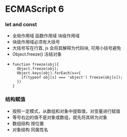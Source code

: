 # ECMAScript 6

### let and const
  - 全局作用域 函数作用域 块级作用域
  - 块级作用域必须有大括号
  - 大括号写在行首, js 会将其解释为代码块, 可用小括号避免
  - Object.freeze() 冻结对象
  - ```
    function freeze(obj){
      Object.freeze(obj);
      Object.keys(obj).forEach(s=>{
        if(typeof obj[s] === 'object') freeze(obj[s]);
      })
    } 
    ```

### 结构赋值
  - 按照一定模式，从数组和对象中提取值，对变量进行赋值
  - 等号右边的值不是对象或数组，就先将其转为对象
  - 数组结构 按位置
  - 对象结构 同属性名

